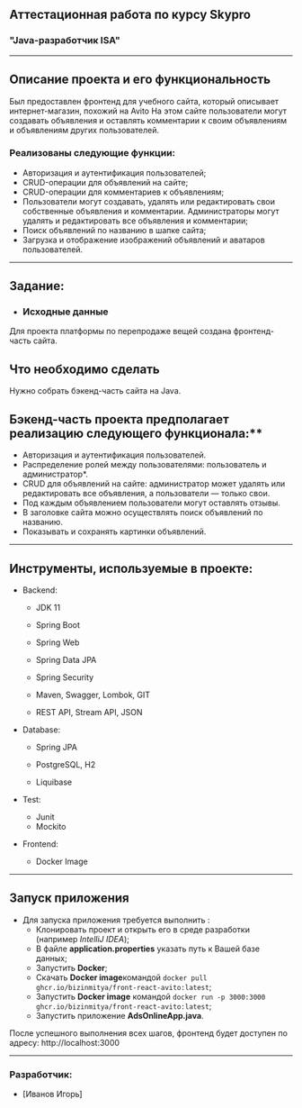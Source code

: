 <div>

## Аттестационная работа по курсу Skypro 
###       "Java-разработчик ISA"  

</div>

___

## Описание проекта и его функциональность

Был предоставлен фронтенд для учебного сайта, который описывает интернет-магазин, похожий на Avito
На этом сайте пользователи могут создавать объявления и оставлять комментарии к своим объявлениям и объявлениям других
пользователей.

### Реализованы следующие функции:

- Авторизация и аутентификация пользователей;
- CRUD-операции для объявлений на сайте;
- CRUD-операции для комментариев к объявлениям;
- Пользователи могут создавать, удалять или редактировать свои собственные объявления и комментарии. Администраторы
  могут удалять и редактировать все объявления и комментарии;
- Поиск объявлений по названию в шапке сайта;
- Загрузка и отображение изображений объявлений и аватаров пользователей.
___
## Задание:

- ### Исходные данные
Для проекта платформы по перепродаже вещей создана фронтенд-часть сайта.

## Что необходимо сделать
Нужно собрать бэкенд-часть сайта на Java.

## Бэкенд-часть проекта предполагает реализацию следующего функционала:**

- Авторизация и аутентификация пользователей.
- Распределение ролей между пользователями: пользователь и администратор*.
- CRUD для объявлений на сайте: администратор может удалять или редактировать все объявления, а пользователи — только свои.
- Под каждым объявлением пользователи могут оставлять отзывы.
- В заголовке сайта можно осуществлять поиск объявлений по названию.
- Показывать и сохранять картинки объявлений.
___

## Инструменты, используемые в проекте:

* Backend:
    - JDK 11
  
    - Spring Boot
    - Spring Web
    - Spring Data JPA
    - Spring Security
  
    - Maven, Swagger, Lombok, GIT
  
    - REST API, Stream API, JSON
  
* Database:
    - Spring JPA
  
    - PostgreSQL, H2
  
    - Liquibase
  
* Test:
  - Junit
  - Mockito
* Frontend:
  - Docker Image

___

## Запуск приложения

* Для запуска приложения требуется выполнить :
    - Клонировать проект и открыть его в среде разработки (например *IntelliJ IDEA*);
    - В файле **application.properties** указать путь к Вашей базе данных;
    - Запустить **Docker**;
    - Скачать  **Docker image**командой ```docker pull ghcr.io/bizinmitya/front-react-avito:latest```;
    - Запустить **Docker image** 
      командой ```docker run -p 3000:3000 ghcr.io/bizinmitya/front-react-avito:latest```;
    - Запустить приложение  **AdsOnlineApp.java**.

После успешного выполнения всех шагов, фронтенд будет доступен по адресу: http://localhost:3000

___

### Разработчик:

- [Иванов Игорь]

 

